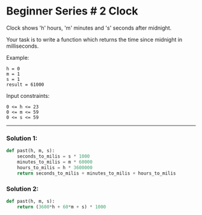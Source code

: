 # Beginner Series # 2 Clock

Clock shows 'h' hours, 'm' minutes and 's' seconds after midnight.

Your task is to write a function which returns the time since midnight in milliseconds.


Example:

```
h = 0
m = 1
s = 1
result = 61000
```

Input constraints:

```
0 <= h <= 23
0 <= m <= 59
0 <= s <= 59
```

---

### Solution 1:

```python
def past(h, m, s):
    seconds_to_milis = s * 1000
    minutes_to_milis = m * 60000
    hours_to_milis = h * 3600000
    return seconds_to_milis + minutes_to_milis + hours_to_milis
```

### Solution 2:

```python
def past(h, m, s):
    return (3600*h + 60*m + s) * 1000
```
